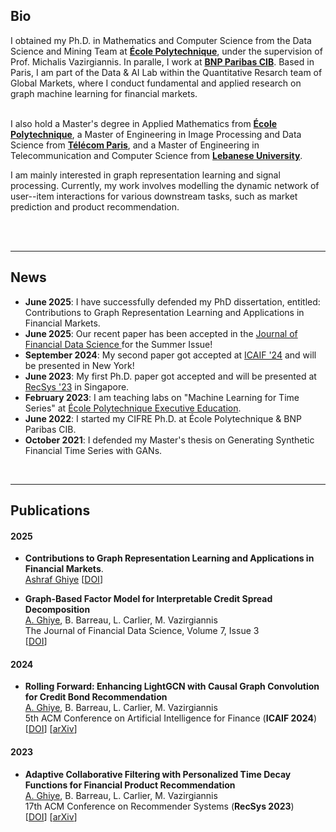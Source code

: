 ## Bio


I obtained my Ph.D. in Mathematics and Computer Science from the Data Science and Mining Team at <a href="https://www.polytechnique.edu/en" target="_blank"><b>École Polytechnique</b></a>, under the supervision of Prof. Michalis Vazirgiannis. In paralle, I work at <a href="https://globalmarkets.cib.bnpparibas" target="_blank"><b>BNP Paribas CIB</b></a>. Based in Paris, I am part of the Data & AI Lab within the Quantitative Resarch team of Global Markets, where I conduct fundamental and applied research on graph machine learning for financial markets.<br><br>

I also hold a Master's degree in Applied Mathematics from <a href="https://www.polytechnique.edu/en" target="_blank"><b>École Polytechnique</b></a>, a Master of Engineering in Image Processing and Data Science from <a href="https://www.telecom-paris.fr" target="_blank"><b>Télécom Paris</b></a>, and a Master of Engineering in Telecommunication and Computer Science from <a href="http://www.ulfg.ul.edu.lb" target="_blank"><b>Lebanese University</b></a>.

I am mainly interested in graph representation learning and signal processing. Currently, my work involves modelling the dynamic network of user--item interactions for various downstream tasks, such as market prediction and product recommendation. <br><br>

<br>


---



## News

- **June 2025**: I have successfully defended my PhD dissertation, entitled: Contributions to Graph Representation Learning and Applications in Financial Markets.
- **June 2025**: Our recent paper has been accepted in the <a href="https://www.pm-research.com/content/iijjfds/" target="_blank">Journal of Financial Data Science </a> for the Summer Issue! 
- **September 2024**: My second paper got accepted at <a href="https://ai-finance.org/" target="_blank">ICAIF '24</a> and will be presented in New York!
-  **June 2023**: My first Ph.D. paper got accepted and will be presented at <a href="https://recsys.acm.org/recsys23/" target="_blank">RecSys '23</a> in Singapore.
- **February 2023**: I am teaching labs on "Machine Learning for Time Series" at <a href="https://exed.polytechnique.edu/formations/data/data-sciences-intelligence-artificielle" target="_blank">École Polytechnique Executive Education</a>.
 - **June 2022**: I started my CIFRE Ph.D. at École Polytechnique & BNP Paribas CIB.
 - **October 2021**: I defended my Master's thesis on Generating Synthetic Financial Time Series with GANs.

<br>

---


## Publications

#### 2025

- **Contributions to Graph Representation Learning and Applications in Financial Markets**.<br>
<ins>Ashraf Ghiye</ins>
[<a href="https://theses.hal.science/tel-05199000" target="_blank">DOI</a>]

- **Graph-Based Factor Model for Interpretable Credit Spread Decomposition**<br>
<ins>A. Ghiye</ins>, B. Barreau, L. Carlier, M. Vazirgiannis <br>
The Journal of Financial Data Science, Volume 7, Issue 3  <br>
[<a href="https://www.pm-research.com/content/iijjfds/early/2025/06/14/jfds20251194" target="_blank">DOI</a>]


#### 2024

- **Rolling Forward: Enhancing LightGCN with Causal Graph Convolution for Credit Bond Recommendation**<br>
<ins>A. Ghiye</ins>, B. Barreau, L. Carlier, M. Vazirgiannis <br>
5th ACM Conference on Artificial Intelligence for Finance (**ICAIF 2024**)  <br>
[<a href="https://doi.org/10.1145/3677052.3698683" target="_blank">DOI</a>] [<a href="https://arxiv.org/abs/2503.14213" target="_blank">arXiv</a>]


#### 2023

- **Adaptive Collaborative Filtering with Personalized Time Decay Functions for Financial Product Recommendation**<br>
<ins>A. Ghiye</ins>, B. Barreau, L. Carlier, M. Vazirgiannis <br>
17th ACM Conference on Recommender Systems (**RecSys 2023**)  <br>
[<a href="https://dl.acm.org/doi/10.1145/3604915.3608832" target="_blank">DOI</a>] [<a href="https://arxiv.org/abs/2308.01208" target="_blank">arXiv</a>]
